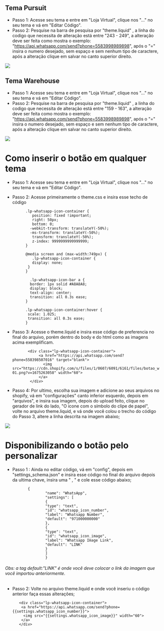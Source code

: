  ## Tema Pursuit

- Passo 1: Acesse seu tema e entre em "Loja Virtual", clique nos "..." no seu tema e vá em "Editar Código".
- Passo 2: Pesquise na barra de pesquisa por "theme.liquid" , a linha do codigo que necessita de alteração está entre "243 - 249", a alteração deve ser feita como mostra o exemplo: "https://api.whatsapp.com/send?phone=5583998989898", após o "=" insira o numero desejado, sem espaço e sem nenhum tipo de caractere, após a alteração clique em salvar no canto superior direito.

<img src="https://user-images.githubusercontent.com/105664296/216088391-65c5463e-2a8f-408d-a826-f8a3cf9c09bf.png"  />

## Tema Warehouse

- Passo 1: Acesse seu tema e entre em "Loja Virtual", clique nos "..." no seu tema e vá em "Editar Código".
- Passo 2: Pesquise na barra de pesquisa por "theme.liquid" , a linha do codigo que necessita de alteração está entre "159 - 163", a alteração deve ser feita como mostra o exemplo: "https://api.whatsapp.com/send?phone=5583998989898", após o "=" insira o numero desejado, sem espaço e sem nenhum tipo de caractere, após a alteração clique em salvar no canto superior direito.

<img src="https://user-images.githubusercontent.com/105664296/216104257-52602da0-03ce-44d9-9489-4d33052090ba.png"  />

<br/>

# Como inserir o botão em qualquer tema

- Passo 1: Acesse seu tema e entre em "Loja Virtual", clique nos "..." no seu tema e vá em "Editar Código".
- Passo 2: Acesse primeiramente o theme.css e insira esse techo de código 

    		
    		.lp-whatsapp-icon-container {
    		   position: fixed !important;
    		   right: 50px;
    		   bottom: 0;
    		  -webkit-transform: translateY(-50%);
    		  -ms-transform: translateY(-50%);
    		   transform: translateY(-50%);
    		   z-index: 9999999999999999;
    		}
      
            @media screen and (max-width:749px) {
               .lp-whatsapp-icon-container {
               display: none;
             }
            }
    
    		  .lp-whatsapp-icon-bar a {
    		  border: 1px solid #A8A8A8;
    		  display: block;
    		  text-align: center;
    		  transition: all 0.3s ease;
    		}
    
    		.lp-whatsapp-icon-container:hover {
    		 scale: 1.025;
    		 transition: all 0.3s ease;
    		}
      
- Passo 3: Acesse o theme.liquid e insira esse código de preferencia no final do arquivo, porém dentro do body e do html como as imagens acima exemplificam.

     		 <div class="lp-whatsapp-icon-container">
    			  <a href="https://api.whatsapp.com/send?phone=558398507016" target="blank">
    				<img src="https://cdn.shopify.com/s/files/1/0607/6091/6161/files/botao_whatsapp-01.png?v=1675263058" width="60">
    			  </a>
    		  </div>

- Passo 4:  Por ultimo, escolha sua imagem e adicione ao seus arquivos no shopify, vá em "configurações" canto inferior esquerdo, depois em "arquivos", e insira sua imagem, depois do upload feito, clique no gerador de link do lado, "O icone com o símbolo do clipe de papel", volte no arquivo theme.liquid, e vá onde você colou o trecho do código do Passo 3, altere a linha descrita na imagem abaixo;

<img  src="https://user-images.githubusercontent.com/105664296/216109535-b5e7410e-3f4c-4052-b3b6-d6e37afd359e.png"/>


# Disponibilizando o botão pelo personalizar

- Passo 1 :  Ainda no editar código, vá em "config", depois em "settings_schema.json" e insira esse código no final do arquivo depois da ultima chave, insira uma " , " e cole esse código abaixo;

      		 {
    				 "name": "WhatsApp",
    				 "settings": [
    				 {
    				 "type": "text",
    				 "id": "whatsapp_icon_number",
    				 "label": "Whatsapp Number",
    				 "default": "971000000000"
    				 },
    				 {
    				 "type": "text",
    				 "id": "whatsapp_icon_image",
    				 "label": "Whatsapp Image Link",
    				 "default": "LINK"
    				 }
    				 ]
    				 }

###### Obs: a tag default:"LINK" é onde você deve colocar o link da imagem que você importou anteriormente.

- Passo 2: Volte no arquivo theme.liquid e onde você inseriu o código anterior faça essas alterações;

         <div class="lp-whatsapp-icon-container">
          <a href="https://api.whatsapp.com/send?phone={{settings.whatsapp_icon_number}}">
           <img src="{{settings.whatsapp_icon_image}}" width="60">
          </a>
         </div>
